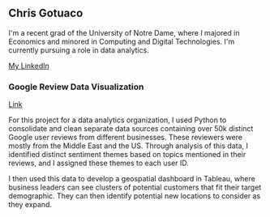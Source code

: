 ## Chris Gotuaco

I'm a recent grad of the University of Notre Dame, where I majored in Economics and minored in Computing and Digital Technologies. I'm currently pursuing a role in data analytics.

[My LinkedIn](https://www.linkedin.com/in/christopher-gotuaco/)  


### Google Review Data Visualization

[Link](https://public.tableau.com/app/profile/christopher.gotuaco/viz/ReviewDataDashboard/TopicsinRiyadhMap)

For this project for a data analytics organization, I used Python to consolidate and clean separate data sources containing over 50k distinct Google user reviews from different businesses. These reviewers were mostly from the Middle East and the US. Through analysis of this data, I identified distinct sentiment themes based on topics mentioned in their reviews, and I assigned these themes to each user ID.

I then used this data to develop a geospatial dashboard in Tableau, where business leaders can see clusters of potential customers that fit their target demographic. They can then identify potential new locations to consider as they expand.
